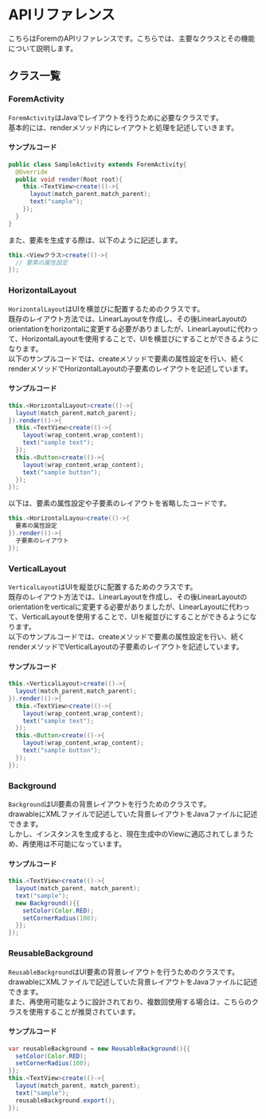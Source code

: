 # APIリファレンス

こちらはForemのAPIリファレンスです。こちらでは、主要なクラスとその機能について説明します。

## クラス一覧

<h3 id="ForemActivity">ForemActivity</h3>

`ForemActivity`はJavaでレイアウトを行うために必要なクラスです。  
基本的には、renderメソッド内にレイアウトと処理を記述していきます。  
#### サンプルコード
```java
public class SampleActivity extends ForemActivity{
  @Override
  public void render(Root root){
    this.<TextView>create(()->{
      layout(match_parent,match_parent);
      text("sample");
    });
  }
}
```
また、要素を生成する際は、以下のように記述します。  
```java
this.<Viewクラス>create(()->{
  // 要素の属性設定
});
```

<h3 id="HorizontalLayout">HorizontalLayout</h3>

`HorizontalLayout`はUIを横並びに配置するためのクラスです。  
既存のレイアウト方法では、LinearLayoutを作成し、その後LinearLayoutのorientationをhorizontalに変更する必要がありましたが、LinearLayoutに代わって、HorizontalLayoutを使用することで、UIを横並びにすることができるようになります。  
以下のサンプルコードでは、createメソッドで要素の属性設定を行い、続くrenderメソッドでHorizontalLayoutの子要素のレイアウトを記述しています。
#### サンプルコード
```java
this.<HorizontalLayout>create(()->{
  layout(match_parent,match_parent);
}).render(()->{
  this.<TextView>create(()->{
    layout(wrap_content,wrap_content);
    text("sample text");
  });
  this.<Button>create(()->{
    layout(wrap_content,wrap_content);
    text("sample button");
  });
});
```
以下は、要素の属性設定や子要素のレイアウトを省略したコードです。
```java
this.<HorizontalLayou>create(()->{
  要素の属性設定
}).render(()->{
  子要素のレイアウト
});
```

<h3 id="VerticalLayout">VerticalLayout</h3>

`VerticalLayout`はUIを縦並びに配置するためのクラスです。  
既存のレイアウト方法では、LinearLayoutを作成し、その後LinearLayoutのorientationをverticalに変更する必要がありましたが、LinearLayoutに代わって、VerticalLayoutを使用することで、UIを縦並びにすることができるようになります。  
以下のサンプルコードでは、createメソッドで要素の属性設定を行い、続くrenderメソッドでVerticalLayoutの子要素のレイアウトを記述しています。
#### サンプルコード
```java
this.<VerticalLayout>create(()->{
  layout(match_parent,match_parent);
}).render(()->{
  this.<TextView>create(()->{
    layout(wrap_content,wrap_content);
    text("sample text");
  });
  this.<Button>create(()->{
    layout(wrap_content,wrap_content);
    text("sample button");
  });
});
```

<h3 id="Background">Background</h3>

`Background`はUI要素の背景レイアウトを行うためのクラスです。  
drawableにXMLファイルで記述していた背景レイアウトをJavaファイルに記述できます。  
しかし、インスタンスを生成すると、現在生成中のViewに適応されてしまうため、再使用は不可能になっています。
#### サンプルコード
```java
this.<TextView>create(()->{
  layout(match_parent, match_parent);
  text("sample");
  new Background(){{
    setColor(Color.RED);
    setCornerRadius(100);
  }};
});
```

<h3 id="ReusableBackground">ReusableBackground</h3>

`ReusableBackground`はUI要素の背景レイアウトを行うためのクラスです。  
drawableにXMLファイルで記述していた背景レイアウトをJavaファイルに記述できます。  
また、再使用可能なように設計されており、複数回使用する場合は、こちらのクラスを使用することが推奨されています。
#### サンプルコード
```java
var reusableBackground = new ReusableBackground(){{
  setColor(Color.RED);
  setCornerRadius(100);
}};
this.<TextView>create(()->{
  layout(match_parent, match_parent);
  text("sample");
  reusableBackground.export();
});
```
